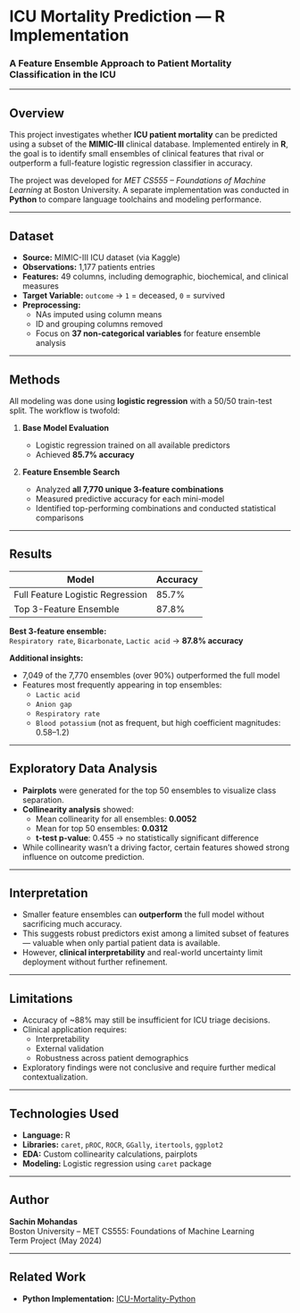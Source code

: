 # ICU Mortality Prediction — R Implementation

### A Feature Ensemble Approach to Patient Mortality Classification in the ICU

---

## Overview

This project investigates whether **ICU patient mortality** can be predicted using a subset of the **MIMIC-III** clinical database. Implemented entirely in **R**, the goal is to identify small ensembles of clinical features that rival or outperform a full-feature logistic regression classifier in accuracy.

The project was developed for *MET CS555 – Foundations of Machine Learning* at Boston University. A separate implementation was conducted in **Python** to compare language toolchains and modeling performance.

---

## Dataset

- **Source:** MIMIC-III ICU dataset (via Kaggle)  
- **Observations:** 1,177 patients entries  
- **Features:** 49 columns, including demographic, biochemical, and clinical measures  
- **Target Variable:** `outcome` → `1` = deceased, `0` = survived  
- **Preprocessing:**  
  - NAs imputed using column means  
  - ID and grouping columns removed  
  - Focus on **37 non-categorical variables** for feature ensemble analysis  

---

## Methods

All modeling was done using **logistic regression** with a 50/50 train-test split. The workflow is twofold:

1. **Base Model Evaluation**
   - Logistic regression trained on all available predictors  
   - Achieved **85.7% accuracy**  

2. **Feature Ensemble Search**
   - Analyzed **all 7,770 unique 3-feature combinations**
   - Measured predictive accuracy for each mini-model  
   - Identified top-performing combinations and conducted statistical comparisons

---

## Results

| Model | Accuracy |
|-------|----------|
| Full Feature Logistic Regression | 85.7% |
| Top 3-Feature Ensemble | 87.8% |

**Best 3-feature ensemble:**  
`Respiratory rate`, `Bicarbonate`, `Lactic acid` → **87.8% accuracy**

**Additional insights:**
- 7,049 of the 7,770 ensembles (over 90%) outperformed the full model  
- Features most frequently appearing in top ensembles:
  - `Lactic acid`
  - `Anion gap`
  - `Respiratory rate`
  - `Blood potassium` (not as frequent, but high coefficient magnitudes: 0.58–1.2)

---

## Exploratory Data Analysis

- **Pairplots** were generated for the top 50 ensembles to visualize class separation.
- **Collinearity analysis** showed:
  - Mean collinearity for all ensembles: **0.0052**
  - Mean for top 50 ensembles: **0.0312**
  - **t-test p-value**: 0.455 → no statistically significant difference
- While collinearity wasn’t a driving factor, certain features showed strong influence on outcome prediction.

---

## Interpretation

- Smaller feature ensembles can **outperform** the full model without sacrificing much accuracy.  
- This suggests robust predictors exist among a limited subset of features — valuable when only partial patient data is available.  
- However, **clinical interpretability** and real-world uncertainty limit deployment without further refinement.

---

## Limitations

- Accuracy of ~88% may still be insufficient for ICU triage decisions.
- Clinical application requires:
  - Interpretability
  - External validation
  - Robustness across patient demographics
- Exploratory findings were not conclusive and require further medical contextualization.

---

## Technologies Used

- **Language:** R  
- **Libraries:** `caret`, `pROC`, `ROCR`, `GGally`, `itertools`, `ggplot2`  
- **EDA:** Custom collinearity calculations, pairplots  
- **Modeling:** Logistic regression using `caret` package

---

## Author

**Sachin Mohandas**  
Boston University – MET CS555: Foundations of Machine Learning  
Term Project (May 2024)

---

## Related Work

- **Python Implementation:** [ICU-Mortality-Python](https://github.com/sachinmohandas1/ICU-Mortality-Python)
